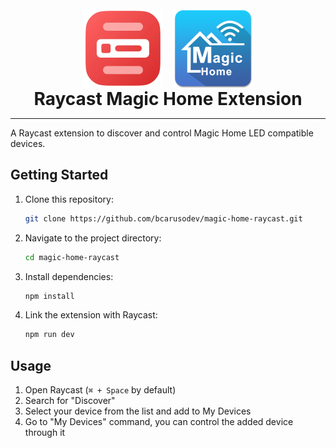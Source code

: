 <div style="display:flex;flex-direction: column; justify-content: center; gap:0; text-align: center">
<div style="display:flex;flex-direction: row; justify-content: center; gap: 1rem; text-align: center">
  <img src="https://github.com/raycast/extensions/raw/main/images/store-logo.webp" height="128">
  <img src="assets/extension-icon.png" height="128">
</div>
<h1 align="center" style="padding: 0;margin: 0">Raycast Magic Home Extension</h1>
</div>

---

A Raycast extension to discover and control Magic Home LED compatible devices.

## Getting Started

1. Clone this repository:
   ```sh
   git clone https://github.com/bcarusodev/magic-home-raycast.git
   ```
2. Navigate to the project directory:
   ```sh
   cd magic-home-raycast
   ```
3. Install dependencies:
   ```sh
   npm install
   ```
4. Link the extension with Raycast:
   ```sh
   npm run dev
   ```

## Usage

1. Open Raycast (`⌘ + Space` by default)
2. Search for "Discover"
3. Select your device from the list and add to My Devices
4. Go to "My Devices" command, you can control the added device through it